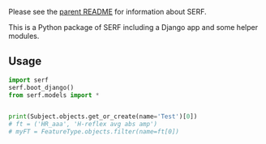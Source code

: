 Please see the [parent README](../README.md) for information about SERF.

This is a Python package of SERF including a Django app and some helper modules.

## Usage

```python
import serf
serf.boot_django()
from serf.models import *


print(Subject.objects.get_or_create(name='Test')[0])
# ft = ('HR_aaa', 'H-reflex avg abs amp')
# myFT = FeatureType.objects.filter(name=ft[0])
```
